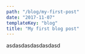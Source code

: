 ```yaml
---
path: "/blog/my-first-post"
date: "2017-11-07"
templateKey: "blog"
title: "My first blog post"
---
```


asdasdasdasdasdasd